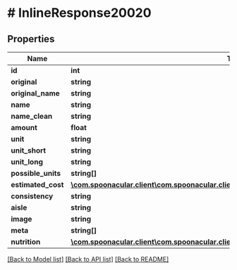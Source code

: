 # # InlineResponse20020

## Properties

Name | Type | Description | Notes
------------ | ------------- | ------------- | -------------
**id** | **int** |  | 
**original** | **string** |  | 
**original_name** | **string** |  | 
**name** | **string** |  | 
**name_clean** | **string** |  | 
**amount** | **float** |  | 
**unit** | **string** |  | 
**unit_short** | **string** |  | 
**unit_long** | **string** |  | 
**possible_units** | **string[]** |  | 
**estimated_cost** | [**\com.spoonacular.client\com.spoonacular.client.model\RecipesParseIngredientsEstimatedCost**](RecipesParseIngredientsEstimatedCost.md) |  | 
**consistency** | **string** |  | 
**aisle** | **string** |  | 
**image** | **string** |  | 
**meta** | **string[]** |  | 
**nutrition** | [**\com.spoonacular.client\com.spoonacular.client.model\RecipesParseIngredientsNutrition**](RecipesParseIngredientsNutrition.md) |  | 

[[Back to Model list]](../../README.md#documentation-for-models) [[Back to API list]](../../README.md#documentation-for-api-endpoints) [[Back to README]](../../README.md)



